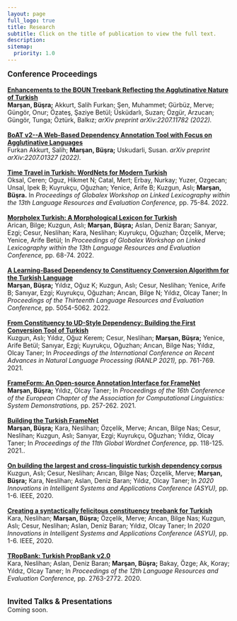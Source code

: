 ```yaml
---
layout: page
full_logo: true
title: Research
subtitle: Click on the title of publication to view the full text.
description: 
sitemap:
  priority: 1.0
---
```

<big> <b> Conference Proceedings </b> </big> <br> <br>
<b> <a href="https://arxiv.org/pdf/2207.11782.pdf">Enhancements to the BOUN Treebank Reflecting the Agglutinative Nature of Turkish</a> </b>
<br>
<b>Marşan, Büşra;</b> Akkurt, Salih Furkan; Şen, Muhammet; Gürbüz, Merve; Güngör, Onur; Özateş, Şaziye Betül; Üsküdarlı, Suzan; Özgür, Arzucan; Güngör, Tunga; Öztürk, Balkız;  <i>arXiv preprint arXiv:2207.11782 (2022).</i>
<br>
<br>
<b> <a href="https://arxiv.org/abs/2207.01327">BoAT v2--A Web-Based Dependency Annotation Tool with Focus on Agglutinative Languages</a> </b>
<br>
Furkan Akkurt, Salih; <b>Marşan, Büşra;</b> Uskudarli, Susan. <i>arXiv preprint arXiv:2207.01327 (2022).</i>
<br>
<br>
<b> <a href="https://aclanthology.org/2022.gwll-1.11.pdf">Time Travel in Turkish: WordNets for Modern Turkish</a></b>
<br>
Oksal, Ceren; Oguz, Hikmet N; Catal, Mert; Erbay, Nurkay; Yuzer, Ozgecan; Unsal, Ipek B; Kuyrukçu, Oğuzhan; Yenice, Arife B; Kuzgun, Aslı; <b>Marşan, Büşra.</b> In <i>Proceedings of Globalex Workshop on Linked Lexicography within the 13th Language Resources and Evaluation Conference,</i> pp. 75-84. 2022.
<br>
<br>
<b> <a href="https://aclanthology.org/2022.gwll-1.10.pdf">Morpholex Turkish: A Morphological Lexicon for Turkish</a></b>
<br>
Arican, Bilge; Kuzgun, Aslı; <b>Marşan, Büşra;</b> Aslan, Deniz Baran; Sanıyar, Ezgi; Cesur, Neslihan; Kara, Neslihan; Kuyrukçu, Oğuzhan; Özçelik, Merve; Yenice, Arife Betül; In <i>Proceedings of Globalex Workshop on Linked Lexicography within the 13th Language Resources and Evaluation Conference,</i> pp. 68-74. 2022.
<br>
<br>
<b> <a href="https://aclanthology.org/2022.lrec-1.540.pdf">A Learning-Based Dependency to Constituency Conversion Algorithm for the Turkish Language</a></b>
<br>
<b>Marşan, Büşra;</b> Yıldız, Oğuz K; Kuzgun, Aslı; Cesur, Neslihan; Yenice, Arife B; Sanıyar, Ezgi; Kuyrukçu, Oğuzhan; Arıcan, Bilge N; Yıldız, Olcay Taner;  In <i>Proceedings of the Thirteenth Language Resources and Evaluation Conference,</i> pp. 5054-5062. 2022.
<br>
<br>
<b> <a href="https://aclanthology.org/2021.ranlp-1.87.pdf">From Constituency to UD-Style Dependency: Building the First Conversion Tool of Turkish</a></b>
<br>
Kuzgun, Aslı; Yıldız, Oğuz Kerem; Cesur, Neslihan; <b>Marşan, Büşra;</b> Yenice, Arife Betül; Sanıyar, Ezgi; Kuyrukçu, Oğuzhan; Arıcan, Bilge Nas; Yıldız, Olcay Taner; In <i>Proceedings of the International Conference on Recent Advances in Natural Language Processing (RANLP 2021),</i> pp. 761-769. 2021.
<br>
<br>
<b> <a href="https://aclanthology.org/2021.eacl-demos.pdf#page=271">FrameForm: An Open-source Annotation Interface for FrameNet</a></b>
<br>
<b>Marşan, Büşra;</b> Yıldız, Olcay Taner; In <i>Proceedings of the 16th Conference of the European Chapter of the Association for Computational Linguistics: System Demonstrations,</i> pp. 257-262. 2021.
<br>
<br>
<b> <a href="https://aclanthology.org/2021.gwc-1.14.pdf">Building the Turkish FrameNet</a></b>
<br>
<b>Marşan, Büşra;</b> Kara, Neslihan; Özçelik, Merve; Arıcan, Bilge Nas; Cesur, Neslihan; Kuzgun, Aslı; Sanıyar, Ezgi; Kuyrukçu, Oğuzhan; Yıldız, Olcay Taner; In <i>Proceedings of the 11th Global Wordnet Conference,</i> pp. 118-125. 2021..
<br>
<br>
<b> <a href="https://www.researchgate.net/profile/Olcay-Yildiz/publication/344829532_On_Building_the_Largest_and_Cross-Linguistic_Turkish_Dependency_Corpus/links/5f92650992851c14bcded948/On-Building-the-Largest-and-Cross-Linguistic-Turkish-Dependency-Corpus.pdf">On building the largest and cross-linguistic turkish dependency corpus</a></b>
<br>
Kuzgun, Aslı; Cesur, Neslihan; Arıcan, Bilge Nas; Özçelik, Merve; <b>Marşan, Büşra;</b> Kara, Neslihan; Aslan, Deniz Baran; Yıldız, Olcay Taner; In <i>2020 Innovations in Intelligent Systems and Applications Conference (ASYU),</i> pp. 1-6. IEEE, 2020.
<br>
<br>
<b> <a href="https://www.researchgate.net/profile/Olcay-Yildiz/publication/344829282_Creating_A_Syntactically_Felicitous_Constituency_Treebank_For_Turkish/links/5f92633c458515b7cf96b733/Creating-A-Syntactically-Felicitous-Constituency-Treebank-For-Turkish.pdf">Creating a syntactically felicitous constituency treebank for Turkish</a></b>
<br>
Kara, Neslihan; <b>Marşan, Büşra;</b> Özçelik, Merve; Arıcan, Bilge Nas; Kuzgun, Aslı; Cesur, Neslihan; Aslan, Deniz Baran; Yıldız, Olcay Taner; In <i>2020 Innovations in Intelligent Systems and Applications Conference (ASYU),</i> pp. 1-6. IEEE, 2020.
<br>
<br>
<b> <a href="https://aclanthology.org/2020.lrec-1.336.pdf">TRopBank: Turkish PropBank v2.0</a></b>
<br>
Kara, Neslihan; Aslan, Deniz Baran; <b>Marşan, Büşra;</b> Bakay, Özge; Ak, Koray; Yıldız, Olcay Taner; In <i>Proceedings of the 12th Language Resources and Evaluation Conference,</i> pp. 2763-2772. 2020.
<br>
<br>
<br>
<big> <b> Invited Talks & Presentations </b> </big> <br>
Coming soon.
